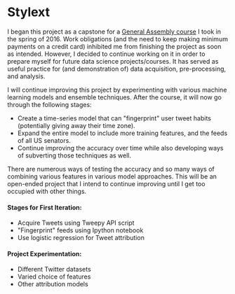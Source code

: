 # Stylext
I began this project as a capstone for a [General Assembly course](https://generalassemb.ly/education/data-science/) I took in the spring of 2016. Work obligations (and the need to keep making minimum payments on a credit card) inhibited me from finishing the project as soon as intended. However, I decided to continue working on it in order to prepare myself for future data science projects/courses. It has served as useful practice for (and demonstration of) data acquisition, pre-processing, and analysis.

I will continue improving this project by experimenting with various machine learning models and ensemble techniques. After the course, it will now go through the following stages:

* Create a time-series model that can "fingerprint" user tweet habits (potentially giving away their time zone).
* Expand the entire model to include more training features, and the feeds of all US senators.
* Continue improving the accuracy over time while also developing ways of subverting those techniques as well.

There are numerous ways of testing the accuracy and so many ways of combining various features in various model approaches. This will be an open-ended project that I intend to continue improving until I get too occupied with other things. 

#### Stages for First Iteration:

* Acquire Tweets using Tweepy API script
* "Fingerprint" feeds using Ipython notebook
* Use logistic regression for Tweet attribution

#### Project Experimentation:

* Different Twitter datasets
* Varied choice of features
* Other attribution models
